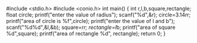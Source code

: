 #include <stdio.h>
#include <conio.h>
int main()
{
int r,l,b,square,rectangle;
float circle;
printf("enter the value of radius");
scanf("%d",&r);
circle=3.14*r*r;
printf("area of circle is %f",circle);
printf("enter the value of l and b");
scanf("%d%d",&l,&b);
square=r*r;
rectangle=l*b;
printf("area of square %d",square);
printf("area of rectangle %d", rectangle);
return 0;
}

